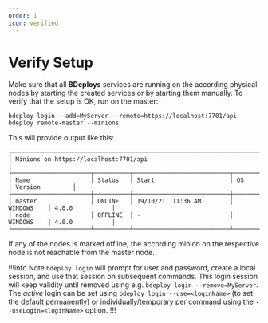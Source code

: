 ```yaml
---
order: 1
icon: verified
---
```

# Verify Setup

Make sure that all **BDeploys** services are running on the according physical nodes by starting the created services or by starting them manually.
To verify that the setup is OK, run on the master:

```
bdeploy login --add=MyServer --remote=https://localhost:7701/api
bdeploy remote-master --minions
```

This will provide output like this:

```
┌────────────────────────────────────────────────────────────────────────────────────────────┐
│ Minions on https://localhost:7701/api                                                      │
├──────────────────────┬──────────┬───────────────────────────┬────────────┬─────────────────┤
│ Name                 │ Status   │ Start                     │ OS         │ Version         │
├──────────────────────┼──────────┼───────────────────────────┼────────────┼─────────────────┤
│ master               │ ONLINE   │ 19/10/21, 11:36 AM        │ WINDOWS    │ 4.0.0           │
│ node                 │ OFFLINE  │ -                         │ WINDOWS    │ 4.0.0           │
└──────────────────────┴──────────┴───────────────────────────┴────────────┴─────────────────┘
```

If any of the nodes is marked offline, the according minion on the respective node is not reachable from the master node.

!!!info Note
`bdeploy login` will prompt for user and password, create a local session, and use that session on subsequent commands. This login session will keep validity until removed using e.g. `bdeploy login --remove=MyServer`. The _active_ login can be set using `bdeploy login --use=<loginName>` (to set the default permanently) or individually/temporary per command using the `--useLogin=<loginName>` option.
!!!